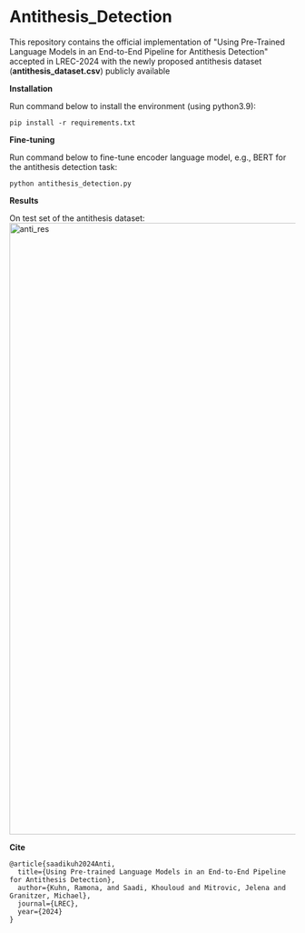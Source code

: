 # Antithesis_Detection
This repository contains the official implementation of "Using Pre-Trained Language Models in an End-to-End Pipeline for Antithesis Detection" accepted 
in LREC-2024 with the newly proposed antithesis dataset (**antithesis_dataset.csv**) publicly available

**Installation**

Run command below to install the environment (using python3.9):

```
pip install -r requirements.txt
```

**Fine-tuning**

Run command below to fine-tune encoder language model, e.g., BERT for the antithesis detection task:

```
python antithesis_detection.py 
```

**Results**

On test set of the antithesis dataset: 
<img width="1076" alt="anti_res" src="https://github.com/Khsaadi/antithesis_detection/assets/58224339/1aa6b208-f24d-449f-a693-2efafaa6fd44">


**Cite**

```
@article{saadikuh2024Anti,
  title={Using Pre-trained Language Models in an End-to-End Pipeline for Antithesis Detection},
  author={Kuhn, Ramona, and Saadi, Khouloud and Mitrovic, Jelena and Granitzer, Michael},
  journal={LREC},
  year={2024}
}
```

